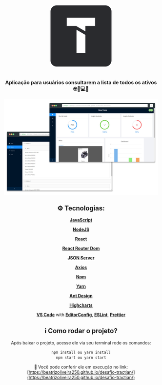 <p align="center">
  <a href="https://beatrizoliveira250.github.io/desafio-tractian/">
    <img alt="250" src="https://github.com/BeatrizOliveira250/desafio-tractian/blob/master/tractian.svg" />
  </a>
</p>

<h1 align="center"></h1>

<div align="center">

### Aplicação para usuários consultarem a lista de todos os ativos 🤓🔧💻🚜

<p align="center">
  <a href="https://beatrizoliveira250.github.io/desafio-tractian/">
    <img all="500" src="https://github.com/BeatrizOliveira250/desafio-tractian/blob/master/Tractian%20(1).svg" />
  </a>
</p>

## ⚙️ Tecnologias:
   [**JavaScript**](https://www.javascript.com//)
  
   [**NodeJS**](https://nodejs.org/en/)
   
   [**React**](https://pt-br.reactjs.org/)
      
   [**React Router Dom**](https://reactrouter.com/web/guides/quick-start/)
   
   [**JSON Server**](https://github.com/typicode/json-server/)
   
   [**Axios**](https://github.com/axios/axios)
   
   [**Npm**](https://www.npmjs.com/)
   
   [**Yarn**](https://yarnpkg.com/)
   
   [**Ant Design**](https://ant.design/)
   
   [**Highcharts**](https://www.highcharts.com/)
   
   [**VS Code**](https://code.visualstudio.com/) with [**EditorConfig**](https://editorconfig.org/), [**ESLint**](https://eslint.org/), [**Prettier**](https://prettier.io/)
  
 
## ℹ️ Como rodar o projeto?

Após baixar o projeto, acesse ele via seu terminal rode os comandos:

```sh
npm install ou yarn install
npm start ou yarn start
```

🔗 Você pode conferir ele em execução no link:
  [https://beatrizoliveira250.github.io/desafio-tractian/](https://beatrizoliveira250.github.io/desafio-tractian/)
